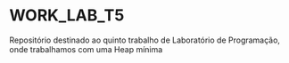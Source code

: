 # WORK_LAB_T5
Repositório destinado ao quinto trabalho de Laboratório de Programação, onde trabalhamos com uma Heap mínima
